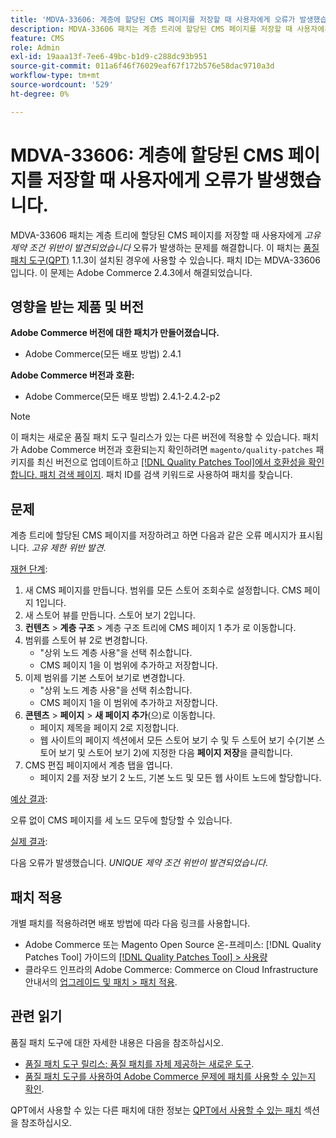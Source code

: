 ```yaml
---
title: 'MDVA-33606: 계층에 할당된 CMS 페이지를 저장할 때 사용자에게 오류가 발생했습니다.'
description: MDVA-33606 패치는 계층 트리에 할당된 CMS 페이지를 저장할 때 사용자에게 *고유 제한 위반 발견* 오류가 발생하는 문제를 해결합니다. 이 패치는 [Quality Patches Tool (QPT)](https://experienceleague.adobe.com/ko/docs/commerce-operations/tools/quality-patches-tool/quality-patches-tool-to-self-serve-quality-patches) 1.1.3이 설치된 경우 사용할 수 있습니다. 패치 ID는 MDVA-33606입니다. 이 문제는 Adobe Commerce 2.4.3에서 해결되었습니다.
feature: CMS
role: Admin
exl-id: 19aaa13f-7ee6-49bc-b1d9-c288dc93b951
source-git-commit: 011a6f46f76029eaf67f172b576e58dac9710a3d
workflow-type: tm+mt
source-wordcount: '529'
ht-degree: 0%

---
```


# MDVA-33606: 계층에 할당된 CMS 페이지를 저장할 때 사용자에게 오류가 발생했습니다.

MDVA-33606 패치는 계층 트리에 할당된 CMS 페이지를 저장할 때 사용자에게 *고유 제약 조건 위반이 발견되었습니다* 오류가 발생하는 문제를 해결합니다. 이 패치는 [품질 패치 도구(QPT)](https://experienceleague.adobe.com/ko/docs/commerce-operations/tools/quality-patches-tool/quality-patches-tool-to-self-serve-quality-patches) 1.1.3이 설치된 경우에 사용할 수 있습니다. 패치 ID는 MDVA-33606입니다. 이 문제는 Adobe Commerce 2.4.3에서 해결되었습니다.

## 영향을 받는 제품 및 버전

**Adobe Commerce 버전에 대한 패치가 만들어졌습니다.**

* Adobe Commerce(모든 배포 방법) 2.4.1

**Adobe Commerce 버전과 호환:**

* Adobe Commerce(모든 배포 방법) 2.4.1-2.4.2-p2

>[!NOTE]
>
>이 패치는 새로운 품질 패치 도구 릴리스가 있는 다른 버전에 적용할 수 있습니다. 패치가 Adobe Commerce 버전과 호환되는지 확인하려면 `magento/quality-patches` 패키지를 최신 버전으로 업데이트하고 [[!DNL Quality Patches Tool]에서 호환성을 확인합니다. 패치 검색 페이지](https://experienceleague.adobe.com/ko/docs/commerce-operations/tools/quality-patches-tool/quality-patches-tool-to-self-serve-quality-patches). 패치 ID를 검색 키워드로 사용하여 패치를 찾습니다.

## 문제

계층 트리에 할당된 CMS 페이지를 저장하려고 하면 다음과 같은 오류 메시지가 표시됩니다. *고유 제한 위반 발견*.

<u>재현 단계</u>:

1. 새 CMS 페이지를 만듭니다. 범위를 모든 스토어 조회수로 설정합니다. CMS 페이지 1입니다.
1. 새 스토어 뷰를 만듭니다. 스토어 보기 2입니다.
1. **컨텐츠** > **계층 구조** > 계층 구조 트리에 CMS 페이지 1 추가 로 이동합니다.
1. 범위를 스토어 뷰 2로 변경합니다.
   * &quot;상위 노드 계층 사용&quot;을 선택 취소합니다.
   * CMS 페이지 1을 이 범위에 추가하고 저장합니다.
1. 이제 범위를 기본 스토어 보기로 변경합니다.
   * &quot;상위 노드 계층 사용&quot;을 선택 취소합니다.
   * CMS 페이지 1을 이 범위에 추가하고 저장합니다.
1. **콘텐츠** > **페이지** > **새 페이지 추가**(으)로 이동합니다.
   * 페이지 제목을 페이지 2로 지정합니다.
   * 웹 사이트의 페이지 섹션에서 모든 스토어 보기 수 및 두 스토어 보기 수(기본 스토어 보기 및 스토어 보기 2)에 지정한 다음 **페이지 저장**&#x200B;을 클릭합니다.
1. CMS 편집 페이지에서 계층 탭을 엽니다.
   * 페이지 2를 저장 보기 2 노드, 기본 노드 및 모든 웹 사이트 노드에 할당합니다.

<u>예상 결과</u>:

오류 없이 CMS 페이지를 세 노드 모두에 할당할 수 있습니다.

<u>실제 결과</u>:

다음 오류가 발생했습니다. *UNIQUE 제약 조건 위반이 발견되었습니다*.

## 패치 적용

개별 패치를 적용하려면 배포 방법에 따라 다음 링크를 사용합니다.

* Adobe Commerce 또는 Magento Open Source 온-프레미스: [!DNL Quality Patches Tool] 가이드의 [[!DNL Quality Patches Tool] > 사용량](/help/tools/quality-patches-tool/usage.md)
* 클라우드 인프라의 Adobe Commerce: Commerce on Cloud Infrastructure 안내서의 [업그레이드 및 패치 > 패치 적용](https://experienceleague.adobe.com/docs/commerce-cloud-service/user-guide/develop/upgrade/apply-patches.html?lang=ko).

## 관련 읽기

품질 패치 도구에 대한 자세한 내용은 다음을 참조하십시오.

* [품질 패치 도구 릴리스: 품질 패치를 자체 제공하는 새로운 도구](https://experienceleague.adobe.com/ko/docs/commerce-operations/tools/quality-patches-tool/quality-patches-tool-to-self-serve-quality-patches).
* [품질 패치 도구를 사용하여 Adobe Commerce 문제에 패치를 사용할 수 있는지 확인](/help/tools/quality-patches-tool/patches-available-in-qpt/check-patch-for-magento-issue-with-magento-quality-patches.md).

QPT에서 사용할 수 있는 다른 패치에 대한 정보는 [QPT에서 사용할 수 있는 패치](https://support.magento.com/hc/en-us/sections/360010506631-Patches-available-in-MQP-tool-) 섹션을 참조하십시오.
